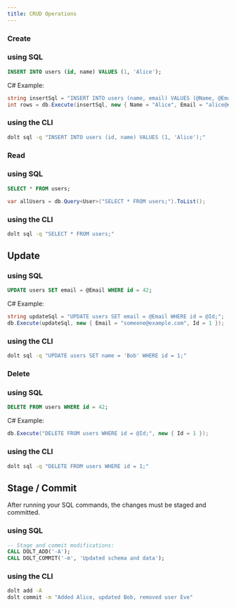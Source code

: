 ```yaml
---
title: CRUD Operations
---
```

### Create
### using SQL
```sql
INSERT INTO users (id, name) VALUES (1, 'Alice');
```

C# Example:
```csharp
string insertSql = "INSERT INTO users (name, email) VALUES (@Name, @Email);";
int rows = db.Execute(insertSql, new { Name = "Alice", Email = "alice@example.com" });
```

### using the CLI
```sh
dolt sql -q "INSERT INTO users (id, name) VALUES (1, 'Alice');"
```

### Read

### using SQL
```sql
SELECT * FROM users;
```

```csharp
var allUsers = db.Query<User>("SELECT * FROM users;").ToList();
```

### using the CLI
```sh
dolt sql -q "SELECT * FROM users;"
```

## Update
### using SQL
```sql
UPDATE users SET email = @Email WHERE id = 42;
```

C# Example:
```csharp
string updateSql = "UPDATE users SET email = @Email WHERE id = @Id;";
db.Execute(updateSql, new { Email = "someone@example.com", Id = 1 });
```

### using the CLI
```sh
dolt sql -q "UPDATE users SET name = 'Bob' WHERE id = 1;"
```

### Delete
### using SQL
```sql
DELETE FROM users WHERE id = 42;
```

C# Example:
```csharp
db.Execute("DELETE FROM users WHERE id = @Id;", new { Id = 1 });
```

### using the CLI
```sh
dolt sql -q "DELETE FROM users WHERE id = 1;"
```

## Stage / Commit

After running your SQL commands, the changes must be staged and committed.
### using SQL
```sql
-- Stage and commit modifications:
CALL DOLT_ADD('-A');
CALL DOLT_COMMIT('-m', 'Updated schema and data');
```

### using the CLI
```sh
dolt add -A
dolt commit -m "Added Alice, updated Bob, removed user Eve"
```
